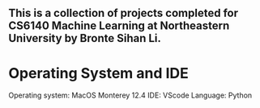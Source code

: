 ## This is a collection of projects completed for CS6140 Machine Learning at Northeastern University by Bronte Sihan Li.

# Operating System and IDE
Operating system: MacOS Monterey 12.4
IDE: VScode
Language: Python

